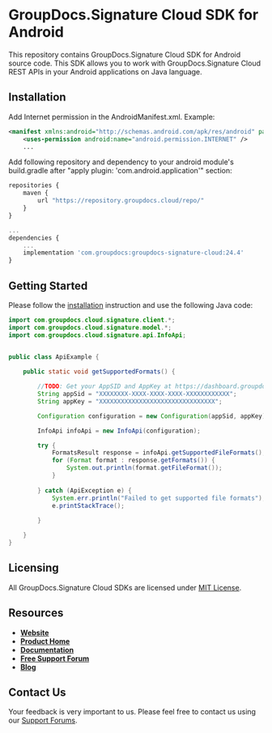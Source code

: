 # GroupDocs.Signature Cloud SDK for Android

This repository contains GroupDocs.Signature Cloud SDK for Android source code. This SDK allows you to work with GroupDocs.Signature Cloud REST APIs in your Android applications on Java language.

## Installation

Add Internet permission in the AndroidManifest.xml. Example:

```xml
<manifest xmlns:android="http://schemas.android.com/apk/res/android" package="<package name>">
    <uses-permission android:name="android.permission.INTERNET" />
    ...
```

Add following repository and dependency to your android module's build.gradle
after "apply plugin: 'com.android.application'" section:

```javascript
repositories {
    maven {
        url "https://repository.groupdocs.cloud/repo/"
    }
}

...
dependencies {
    ...
    implementation 'com.groupdocs:groupdocs-signature-cloud:24.4'
}
```

## Getting Started

Please follow the [installation](#installation) instruction and use the following Java code:

```java
import com.groupdocs.cloud.signature.client.*;
import com.groupdocs.cloud.signature.model.*;
import com.groupdocs.cloud.signature.api.InfoApi;


public class ApiExample {
                
    public static void getSupportedFormats() {

        //TODO: Get your AppSID and AppKey at https://dashboard.groupdocs.cloud (free registration is required).
        String appSid = "XXXXXXXX-XXXX-XXXX-XXXX-XXXXXXXXXXXX";
        String appKey = "XXXXXXXXXXXXXXXXXXXXXXXXXXXXXXXX";

        Configuration configuration = new Configuration(appSid, appKey);

        InfoApi infoApi = new InfoApi(configuration);

        try {
            FormatsResult response = infoApi.getSupportedFileFormats();
            for (Format format : response.getFormats()) {
                System.out.println(format.getFileFormat());
            }
            
        } catch (ApiException e) {
            System.err.println("Failed to get supported file formats");
            e.printStackTrace();
            
        }

    }
}
```

## Licensing

All GroupDocs.Signature Cloud SDKs are licensed under [MIT License](LICENSE).

## Resources

+ [**Website**](https://www.groupdocs.cloud)
+ [**Product Home**](https://products.groupdocs.cloud/signature)
+ [**Documentation**](https://docs.groupdocs.cloud/signature/)
+ [**Free Support Forum**](https://forum.groupdocs.cloud/c/signature)
+ [**Blog**](https://blog.groupdocs.cloud/category/signature)

## Contact Us

Your feedback is very important to us. Please feel free to contact us using our [Support Forums](https://forum.groupdocs.cloud/c/signature).
